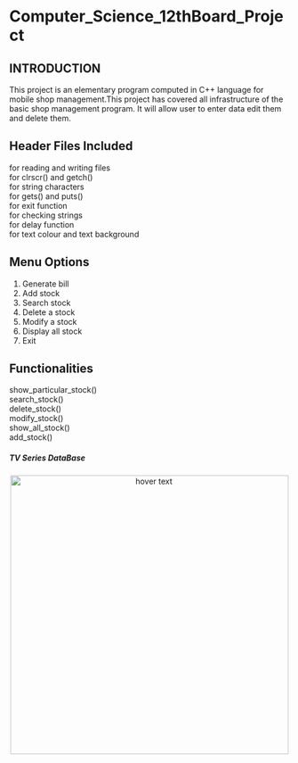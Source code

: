# Computer_Science_12thBoard_Project
## INTRODUCTION
This project is an elementary program computed in C++ language for mobile shop management.This project has covered all infrastructure of the basic shop management program. It will allow user to enter data edit them and delete them.
## Header Files Included
<fstream>          for reading and writing files<br/>
<conio>              for clrscr() and getch()<br/>
<string>             for string characters<br/>
<stdio>              for gets() and puts()<br/>
<process>          for exit function<br/>
<ctype>             for checking strings<br/>
<dos>                 for delay function<br/>
<graphics>         for text colour and text background<br/>

## Menu Options
1. Generate bill <br/>
2. Add stock <br/>
3. Search stock <br/>
4. Delete a stock <br/>
5. Modify a stock <br/>
6. Display all stock <br/>
7. Exit <br/>
## Functionalities  
show_particular_stock() <br/>
search_stock() <br/>
delete_stock() <br/>
modify_stock() <br/>
show_all_stock() <br/>
add_stock() <br/>
  
##### TV Series DataBase

<p align="center">
    <img src="https://github.com/Parulshandilya/Computer_Science_12thBoard_Project/blob/master/Screenshots/addStock.JPG" width="500" title="hover text">
  </p>

